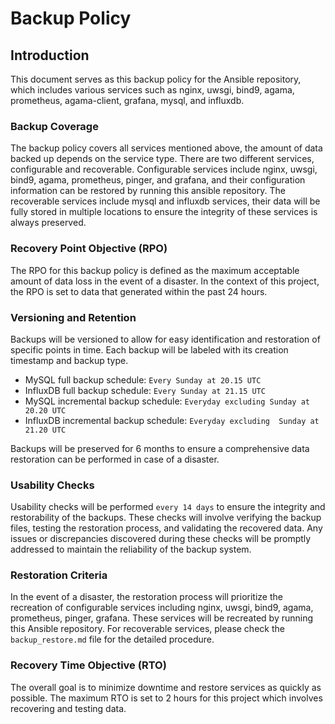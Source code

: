 # Backup Policy

## Introduction

This document serves as this backup policy for the Ansible repository, which includes various services such as nginx, uwsgi, bind9, agama, prometheus, agama-client, grafana, mysql, and influxdb.

### Backup Coverage

The backup policy covers all services mentioned above, the amount of data backed up depends on the service type. There are two different services, configurable and recoverable. Configurable services include nginx, uwsgi, bind9, agama, prometheus, pinger, and grafana, and their configuration information can be restored by running this ansible repository. The recoverable services include mysql and influxdb services, their data will be fully stored in multiple locations to ensure the integrity of these services is always preserved.

### Recovery Point Objective (RPO)

The RPO for this backup policy is defined as the maximum acceptable amount of data loss in the event of a disaster. In the context of this project, the RPO is set to data that generated within the past 24 hours.

### Versioning and Retention

Backups will be versioned to allow for easy identification and restoration of specific points in time. Each backup will be labeled with its creation timestamp and backup type. 

* MySQL full backup schedule: `Every Sunday at 20.15 UTC`
* InfluxDB full backup schedule: `Every Sunday at 21.15 UTC`
* MySQL incremental backup schedule: `Everyday excluding Sunday at 20.20 UTC`
* InfluxDB incremental backup schedule: `Everyday excluding  Sunday at 21.20 UTC`

Backups will be preserved for 6 months to ensure a comprehensive data restoration can be performed in case of a disaster.

### Usability Checks

Usability checks will be performed `every 14 days` to ensure the integrity and restorability of the backups. These checks will involve verifying the backup files, testing the restoration process, and validating the recovered data. Any issues or discrepancies discovered during these checks will be promptly addressed to maintain the reliability of the backup system.


### Restoration Criteria

In the event of a disaster, the restoration process will prioritize the recreation of configurable services including nginx, uwsgi, bind9, agama, prometheus, pinger, grafana. These services will be recreated by running this Ansible repository. For recoverable services, please check the `backup_restore.md` file for the detailed procedure. 

### Recovery Time Objective (RTO)

The overall goal is to minimize downtime and restore services as quickly as possible. The maximum RTO is set to 2 hours for this project which involves recovering and testing data.
